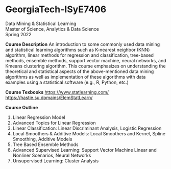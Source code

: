 # GeorgiaTech-ISyE7406
Data Mining &amp; Statistical Learning <br />
Master of Science, Analytics & Data Science <br />
Spring 2022 <br />

**Course Description**
An introduction to some commonly used data mining and statistical learning algorithms such as K-nearest neighbor (KNN) algorithm, linear methods for regression and classification, tree-based methods, ensemble methods, support vector machine, neural networks, and Kmeans clustering algorithm. This course emphasizes on understanding the theoretical and statistical aspects of the above-mentioned data mining algorithms as well as implementation of these algorithms with data examples using a statistical software (e.g., R, Python, etc.)

**Course Texbooks**
https://www.statlearning.com/
https://hastie.su.domains/ElemStatLearn/

**Course Outline**
1. Linear Regression Model
2. Advanced Topics for Linear Regression
3. Linear Classification: Linear Discriminant Analysis, Logistic Regression
4. Local Smoothers & Additive Models: Local Smoothers and Kernel, Spline Smoothing, Additive Models
5. Tree Based Ensemble Methods
6. Advanced Supervised Learning: Support Vector Machine Linear and Nonliner Scenarios, Neural Networks
7. Unsupervised Learning: Cluster Analysis
